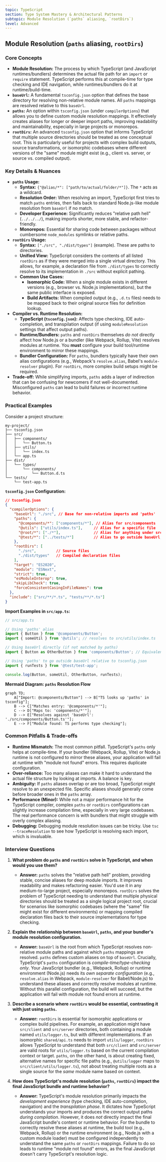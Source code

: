 ```yaml
---
topic: TypeScript
section: Type System Mastery & Architectural Patterns
subtopic: Module Resolution (`paths` aliasing, `rootDirs`)
level: Advanced
---
```


## Module Resolution (`paths` aliasing, `rootDirs`)
### Core Concepts

*   **Module Resolution:** The process by which TypeScript (and JavaScript runtimes/bundlers) determines the actual file path for an `import` or `require` statement. TypeScript performs this at compile-time for type checking and IDE navigation, while runtimes/bundlers do it at runtime/build-time.
*   **`baseUrl`:** A fundamental `tsconfig.json` option that defines the base directory for resolving non-relative module names. All `paths` mappings are resolved relative to this `baseUrl`.
*   **`paths`:** An option within `tsconfig.json` (under `compilerOptions`) that allows you to define custom module resolution mappings. It effectively creates aliases for longer or deeper import paths, improving readability and maintainability, especially in large projects or monorepos.
*   **`rootDirs`:** An advanced `tsconfig.json` option that informs TypeScript that multiple source directories should be treated as one conceptual root. This is particularly useful for projects with complex build outputs, source transformations, or isomorphic codebases where different versions of the "same" module might exist (e.g., client vs. server, or source vs. compiled output).

### Key Details & Nuances

*   **`paths` Usage:**
    *   **Syntax:** `{"@alias/*": ["path/to/actual/folder/*"]}`. The `*` acts as a wildcard.
    *   **Resolution Order:** When resolving an import, TypeScript first tries to match `paths` entries, then falls back to standard Node.js-like module resolution from `baseUrl` if no match.
    *   **Developer Experience:** Significantly reduces "relative path hell" (`../../../`), making imports shorter, more stable, and refactor-friendly.
    *   **Monorepos:** Essential for sharing code between packages without cumbersome `node_modules` symlinks or relative paths.
*   **`rootDirs` Usage:**
    *   **Syntax:** `["./src", "./dist/types"]` (example). These are paths to directories.
    *   **Unified View:** TypeScript considers the contents of all listed `rootDirs` as if they were merged into a single virtual directory. This allows, for example, a declaration file from `./dist/types` to correctly resolve to its implementation in `./src` without explicit pathing.
    *   **Common Use Cases:**
        *   **Isomorphic Code:** When a single module exists in different versions (e.g., browser vs. Node.js implementations), but the same public interface is exposed.
        *   **Build Artifacts:** When compiled output (e.g., `.d.ts` files) needs to be mapped back to their original source files for definition lookup.
*   **Compiler vs. Runtime Resolution:**
    *   **TypeScript (`tsconfig.json`):** Affects type checking, IDE auto-completion, and transpilation output (if using `moduleResolution` settings that affect output paths).
    *   **Runtime/Bundlers:** `paths` and `rootDirs` themselves *do not* directly affect how Node.js or a bundler (like Webpack, Rollup, Vite) resolves modules at runtime. You **must** configure your build tool/runtime environment to mirror these mappings.
    *   **Bundler Configuration:** For `paths`, bundlers typically have their own alias configurations (e.g., Webpack's `resolve.alias`, Babel's `module-resolver` plugin). For `rootDirs`, more complex build setups might be required.
*   **Trade-off:** While simplifying imports, `paths` adds a layer of indirection that can be confusing for newcomers if not well-documented. Misconfigured `paths` can lead to build failures or incorrect runtime behavior.

### Practical Examples

Consider a project structure:

```
my-project/
├── tsconfig.json
├── src/
│   ├── components/
│   │   └── Button.ts
│   ├── utils/
│   │   └── index.ts
│   └── app.ts
├── dist/
│   └── types/
│       └── components/
│           └── Button.d.ts
└── tests/
    └── test-app.ts
```

**`tsconfig.json` Configuration:**

```json
// tsconfig.json
{
  "compilerOptions": {
    "baseUrl": "./src", // Base for non-relative imports and 'paths'
    "paths": {
      "@components/*": ["components/*"], // Alias for src/components
      "@utils": ["utils/index.ts"],     // Alias for a specific file
      "@root/*": ["./*"],               // Alias for anything under src
      "@test/*": ["../tests/*"]         // Alias to go outside baseUrl, resolved relative to tsconfig.json location
    },
    "rootDirs": [
      "./src",         // Source files
      "./dist/types"   // Compiled declaration files
    ],
    "target": "ES2020",
    "module": "ESNext",
    "strict": true,
    "esModuleInterop": true,
    "skipLibCheck": true,
    "forceConsistentCasingInFileNames": true
  },
  "include": ["src/**/*.ts", "tests/**/*.ts"]
}
```

**Import Examples in `src/app.ts`:**

```typescript
// src/app.ts

// Using 'paths' alias
import { Button } from '@components/Button';
import { someUtil } from '@utils'; // resolves to src/utils/index.ts

// Using baseUrl directly (if not matched by paths)
import { Button as OtherButton } from 'components/Button'; // Equivalent to @components/Button in this setup

// Using 'paths' to go outside baseUrl relative to tsconfig.json
import { runTests } from '@test/test-app';

console.log(Button, someUtil, OtherButton, runTests);
```

**Mermaid Diagram: `paths` Resolution Flow**

```mermaid
graph TD;
    A["Import: @components/Button"] --> B["TS looks up 'paths' in tsconfig"];
    B --> C["Matches entry: '@components/*'"];
    C --> D["Maps to: 'components/*'"];
    D --> E["Resolves against 'baseUrl': './src/components/Button.ts'"];
    E --> F["Module found: TS performs type checking"];
```

### Common Pitfalls & Trade-offs

*   **Runtime Mismatch:** The most common pitfall. TypeScript's `paths` only helps at compile-time. If your bundler (Webpack, Rollup, Vite) or Node.js runtime is not configured to mirror these aliases, your application will fail at runtime with "module not found" errors. This requires duplicate configuration.
*   **Over-reliance:** Too many aliases can make it hard to understand the actual file structure by looking at imports. A balance is key.
*   **Ambiguity:** If `paths` aliases overlap or are too broad, TypeScript might resolve to an unexpected file. Specific aliases should generally come before broader ones in the `paths` array.
*   **Performance (Minor):** While not a major performance hit for the TypeScript compiler, complex `paths` or `rootDirs` configurations can slightly increase compilation time, especially in very large codebases. The real performance concern is with bundlers that might struggle with overly complex aliasing.
*   **Debugging:** Debugging module resolution issues can be tricky. Use `tsc --traceResolution` to see how TypeScript is resolving each import, which is invaluable.

### Interview Questions

1.  **What problem do `paths` and `rootDirs` solve in TypeScript, and when would you use them?**
    *   **Answer:** `paths` solves the "relative path hell" problem, providing stable, concise aliases for deep module imports. It improves readability and makes refactoring easier. You'd use it in any medium-to-large project, especially monorepos. `rootDirs` solves the problem of TypeScript needing to understand that multiple physical directories should be treated as a single logical project root, crucial for scenarios like isomorphic codebases (where the "same" file might exist for different environments) or mapping compiled declaration files back to their source implementations for type checking.

2.  **Explain the relationship between `baseUrl`, `paths`, and your bundler's module resolution configuration.**
    *   **Answer:** `baseUrl` is the root from which TypeScript resolves non-relative module paths and against which `paths` mappings are resolved. `paths` defines custom aliases on top of `baseUrl`. Crucially, TypeScript's `paths` configuration is *compile-time/type-checking only*. Your JavaScript bundler (e.g., Webpack, Rollup) or runtime environment (Node.js) needs its *own separate configuration* (e.g., `resolve.alias` in Webpack, `module-resolver` for Babel/Node.js) to understand these aliases and correctly resolve modules at runtime. Without this parallel configuration, the build will succeed, but the application will fail with module not found errors at runtime.

3.  **Describe a scenario where `rootDirs` would be essential, contrasting it with just using `paths`.**
    *   **Answer:** `rootDirs` is essential for isomorphic applications or complex build pipelines. For example, an application might have `src/client` and `src/server` directories, both containing a module named `utils/logger.ts`, but with different implementations. If an isomorphic `shared/api.ts` needs to import `utils/logger`, `rootDirs` allows TypeScript to understand that both `src/client` and `src/server` are valid roots for `utils/logger.ts` based on the current compilation context or target. `paths`, on the other hand, is about creating fixed, alternative names for specific file paths (e.g., `@utils/logger` maps to `src/client/utils/logger.ts`), not about treating multiple roots as a single source for the *same* module name based on context.

4.  **How does TypeScript's module resolution (`paths`, `rootDirs`) impact the final JavaScript bundle and runtime behavior?**
    *   **Answer:** TypeScript's module resolution primarily impacts the *development experience* (type checking, IDE auto-completion, navigation) and the *transpilation phase*. It dictates how TypeScript understands your imports and produces the correct output paths *during compilation*. However, it does *not* directly impact the final JavaScript bundle's content or runtime behavior. For the bundle to correctly resolve these aliases at runtime, the build tool (e.g., Webpack, Rollup) or the runtime environment (e.g., Node.js with a custom module loader) must be configured independently to understand the same `paths` or `rootDirs` mappings. Failure to do so leads to runtime "module not found" errors, as the final JavaScript doesn't carry TypeScript's resolution logic.